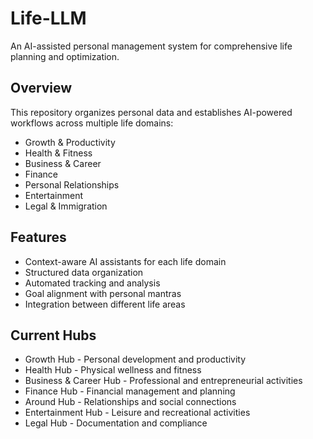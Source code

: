 # Life-LLM

An AI-assisted personal management system for comprehensive life planning and optimization.

## Overview

This repository organizes personal data and establishes AI-powered workflows across multiple life domains:

- Growth & Productivity
- Health & Fitness
- Business & Career
- Finance
- Personal Relationships
- Entertainment
- Legal & Immigration

## Features

- Context-aware AI assistants for each life domain
- Structured data organization
- Automated tracking and analysis
- Goal alignment with personal mantras
- Integration between different life areas

## Current Hubs

- Growth Hub - Personal development and productivity
- Health Hub - Physical wellness and fitness
- Business & Career Hub - Professional and entrepreneurial activities
- Finance Hub - Financial management and planning
- Around Hub - Relationships and social connections
- Entertainment Hub - Leisure and recreational activities
- Legal Hub - Documentation and compliance
